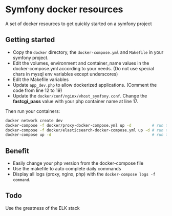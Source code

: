 Symfony docker resources
========================

A set of docker resources to get quickly started on a symfony project

Getting started
---------------

* Copy the `docker` directory, the `docker-compose.yml` and `Makefile` in your symfony project.
* Edit the volumes, environment and container_name values in the docker-compose.yml according to your needs. (Do not use special chars in mysql env variables except underscores)
* Edit the Makefile variables
* Update `app_dev.php` to allow dockerized applications. (Comment the code from line 12 to 19)
* Update the `docker/conf/nginx/vhost_symfony.conf`. Change the **fastcgi_pass** value with your php container name at line 17.

Then run your containers:

```bash
docker network create dev
docker-compose -f docker/proxy-docker-compose.yml up -d         # run the proxy
docker-compose -f docker/elasticsearch-docker-compose.yml up -d # run the elasticsearch
docker-compose up -d                                            # run the entire stack
````

Benefit
-------

* Easily change your php version from the docker-compose file
* Use the makefile to auto complete daily commands
* Display all logs (proxy, nginx, php) with the `docker-compose logs -f command`.

Todo
----

Use the greatness of the ELK stack
